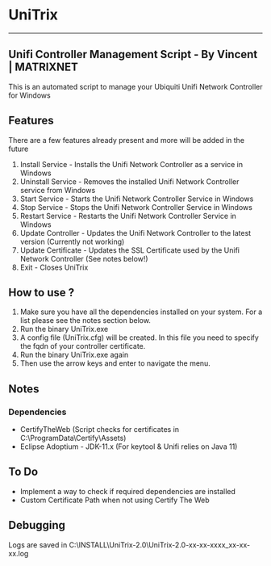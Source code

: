 # UniTrix
-------------------------------------------------
Unifi Controller Management Script - By Vincent | MATRIXNET
-------------------------------------------------
This is an automated script to manage your Ubiquiti Unifi Network Controller for Windows

## Features
There are a few features already present and more will be added in the future

1. Install Service - Installs the Unifi Network Controller as a service in Windows
2. Uninstall Service - Removes the installed Unifi Network Controller service from Windows
3. Start Service - Starts the Unifi Network Controller Service in Windows
4. Stop Service - Stops the Unifi Network Controller Service in Windows
5. Restart Service - Restarts the Unifi Network Controller Service in Windows
6. Update Controller - Updates the Unifi Network Controller to the latest version (Currently not working)
7. Update Certificate - Updates the SSL Certificate used by the Unifi Network Controller (See notes below!)
8. Exit - Closes UniTrix

## How to use ?
1. Make sure you have all the dependencies installed on your system. For a list please see the notes section below.
2. Run the binary UniTrix.exe
3. A config file (UniTrix.cfg) will be created. In this file you need to specify the fqdn of your controller certificate.
4. Run the binary UniTrix.exe again
5. Then use the arrow keys and enter to navigate the menu.


## Notes
### Dependencies
- CertifyTheWeb (Script checks for certificates in C:\ProgramData\Certify\Assets\)
- Eclipse Adoptium - JDK-11.x (For keytool & Unifi relies on Java 11)

## To Do
- Implement a way to check if required dependencies are installed
- Custom Certificate Path when not using Certify The Web

## Debugging
Logs are saved in C:\INSTALL\UniTrix-2.0\UniTrix-2.0-xx-xx-xxxx_xx-xx-xx.log